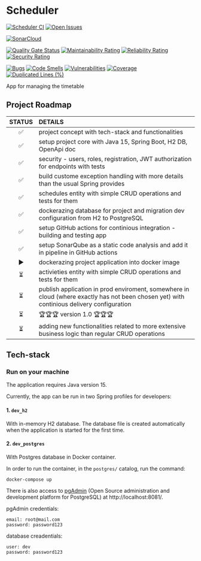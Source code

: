 # Scheduler

[![Scheduler CI](https://github.com/DuDiiC/scheduler/actions/workflows/build_scheduler.yml/badge.svg)](https://github.com/DuDiiC/scheduler/actions)
[![Open Issues](https://img.shields.io/github/issues/dudiic/scheduler)](https://github.com/DuDiiC/scheduler/issues)

[![SonarCloud](https://sonarcloud.io/images/project_badges/sonarcloud-white.svg)](https://sonarcloud.io/dashboard?id=DuDiiC_scheduler)

[![Quality Gate Status](https://sonarcloud.io/api/project_badges/measure?project=DuDiiC_scheduler&metric=alert_status)](https://sonarcloud.io/dashboard?id=DuDiiC_scheduler)
[![Maintainability Rating](https://sonarcloud.io/api/project_badges/measure?project=DuDiiC_scheduler&metric=sqale_rating)](https://sonarcloud.io/dashboard?id=DuDiiC_scheduler)
[![Reliability Rating](https://sonarcloud.io/api/project_badges/measure?project=DuDiiC_scheduler&metric=reliability_rating)](https://sonarcloud.io/dashboard?id=DuDiiC_scheduler)
[![Security Rating](https://sonarcloud.io/api/project_badges/measure?project=DuDiiC_scheduler&metric=security_rating)](https://sonarcloud.io/dashboard?id=DuDiiC_scheduler)

[![Bugs](https://sonarcloud.io/api/project_badges/measure?project=DuDiiC_scheduler&metric=bugs)](https://sonarcloud.io/dashboard?id=DuDiiC_scheduler)
[![Code Smells](https://sonarcloud.io/api/project_badges/measure?project=DuDiiC_scheduler&metric=code_smells)](https://sonarcloud.io/dashboard?id=DuDiiC_scheduler)
[![Vulnerabilities](https://sonarcloud.io/api/project_badges/measure?project=DuDiiC_scheduler&metric=vulnerabilities)](https://sonarcloud.io/dashboard?id=DuDiiC_scheduler)
[![Coverage](https://sonarcloud.io/api/project_badges/measure?project=DuDiiC_scheduler&metric=coverage)](https://sonarcloud.io/dashboard?id=DuDiiC_scheduler)
[![Duplicated Lines (%)](https://sonarcloud.io/api/project_badges/measure?project=DuDiiC_scheduler&metric=duplicated_lines_density)](https://sonarcloud.io/dashboard?id=DuDiiC_scheduler)


App for managing the timetable

## Project Roadmap

| STATUS | DETAILS |
| :---: | :--- |
| ✅ | project concept with tech-stack and functionalities |
| ✅ | setup project core with Java 15, Spring Boot, H2 DB, OpenApi doc |
| ✅ | security - users, roles, registration, JWT authorization for endpoints with tests |
| ✅ | build custome exception handling with more details than the usual Spring provides |
| ✅ | schedules entity with simple CRUD operations and tests for them |
| ✅ | dockerazing database for project and migration dev configuration from H2 to PostgreSQL |
| ✅ | setup GitHub actions for continious integration - building and testing app |
| ✅ | setup SonarQube as a static code analysis and add it in pipeline in GitHub actions |
| ▶️ | dockerazing project application into docker image |
| ⏳ | activieties entity with simple CRUD operations and tests for them |
| ⏳ | publish application in prod enviroment, somewhere in cloud (where exactly has not been chosen yet) with continious delivery configuration |
| ⏳ | 🏆🏆🏆 version 1.0 🏆🏆🏆 |
| ⏳ | adding new functionalities related to more extensive business logic than regular CRUD operations |

## Tech-stack



### Run on your machine

The application requires Java version 15.

Currently, the app can be run in two Spring profiles for developers:

#### 1. `dev_h2`

With in-memory H2 database. The database file is created automatically when the application is started for the first time.

#### 2. `dev_postgres`

With Postgres database in Docker container. 
    
In order to run the container, in the `postgres/` catalog, run the command:

    docker-compose up

There is also access to [pgAdmin](https://www.pgadmin.org/) (Open Source administration and development platform for PostgreSQL) at http://localhost:8081/.

pgAdmin credentials:

    email: root@mail.com
    password: password123

database creadentials:

    user: dev
    password: password123
